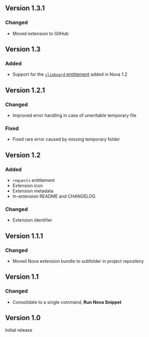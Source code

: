 ## Version 1.3.1
### Changed
- Moved extension to GitHub

## Version 1.3
### Added
- Support for the [`clipboard` entitlement](https://docs.nova.app/extensions/#entitlements) added in Nova 1.2

## Version 1.2.1
### Changed
- Improved error handling in case of unwritable temporary file

### Fixed
- Fixed rare error caused by missing temporary folder

## Version 1.2
### Added
- `requests` entitlement
- Extension icon
- Extension metadata
- In-extension README and CHANGELOG

### Changed
- Extension identifier

## Version 1.1.1
### Changed
- Moved Nova extension bundle to subfolder in project repository

## Version 1.1
### Changed
- Consolidate to a single command, **Run Nova Snippet**

## Version 1.0
Initial release
